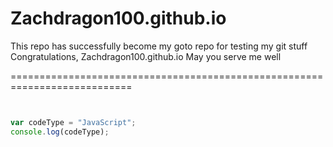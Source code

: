 Zachdragon100.github.io
===========================================================================

This repo has successfully become my goto repo for testing my git stuff
Congratulations, Zachdragon100.github.io
May you serve me well

===========================================================================
```JavaScript


var codeType = "JavaScript";
console.log(codeType);

```
